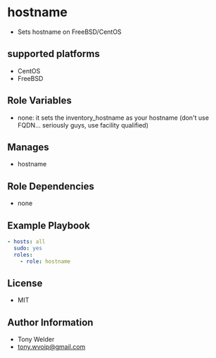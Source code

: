 # hostname 

- Sets hostname on FreeBSD/CentOS 

## supported platforms

- CentOS
- FreeBSD

## Role Variables

- none: it sets the inventory_hostname as your hostname (don't use FQDN... seriously guys, use facility qualified)

## Manages

- hostname 

## Role Dependencies

- none

## Example Playbook

```yaml
- hosts: all
  sudo: yes
  roles:
    - role: hostname 
```
## License

- MIT

## Author Information

- Tony Welder
- tony.wvoip@gmail.com
